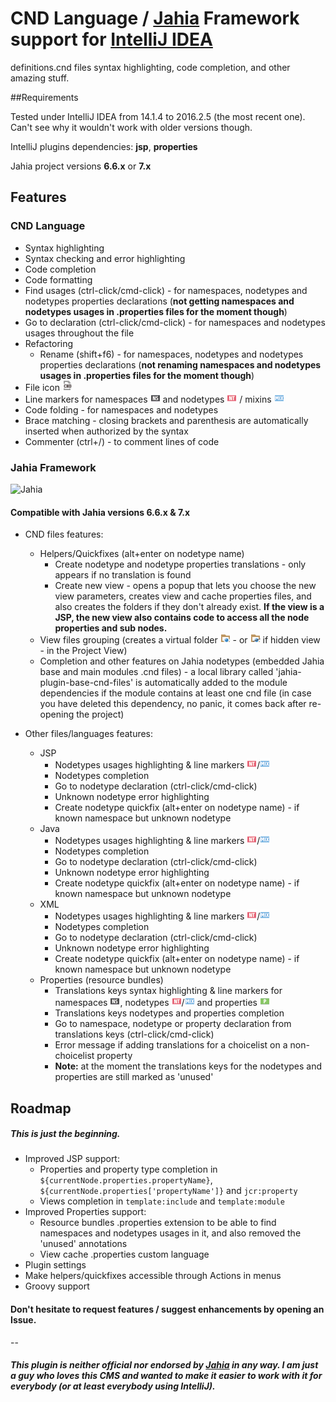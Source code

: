 # CND Language / [Jahia][1] Framework support for [IntelliJ IDEA][3]

definitions.cnd files syntax highlighting, code completion, and other amazing stuff.


##Requirements

Tested under IntelliJ IDEA from 14.1.4 to 2016.2.5 (the most recent one). Can't see why it wouldn't work with older versions though.

IntelliJ plugins dependencies: **jsp**, **properties**
 
Jahia project versions **6.6.x** or **7.x**



## Features


### CND Language

 * Syntax highlighting
 * Syntax checking and error highlighting
 * Code completion
 * Code formatting
 * Find usages (ctrl-click/cmd-click) - for namespaces, nodetypes and nodetypes properties declarations (**not getting namespaces and nodetypes usages in .properties files for the moment though**)
 * Go to declaration (ctrl-click/cmd-click) - for namespaces and nodetypes usages throughout the file
 * Refactoring 
    * Rename (shift+f6) - for namespaces, nodetypes and nodetypes properties declarations (**not renaming namespaces and nodetypes usages in .properties files for the moment though**)
 * File icon ![CND file icon](src/fr/tolc/jahia/intellij/plugin/cnd/icons/cnd.png) 
 * Line markers for namespaces ![namespace](src/fr/tolc/jahia/intellij/plugin/cnd/icons/namespace.png) and nodetypes ![nodetype](src/fr/tolc/jahia/intellij/plugin/cnd/icons/nodeType.png) / mixins ![mixin](src/fr/tolc/jahia/intellij/plugin/cnd/icons/mixin.png)
 * Code folding - for namespaces and nodetypes
 * Brace matching - closing brackets and parenthesis are automatically inserted when authorized by the syntax
 * Commenter (ctrl+/) - to comment lines of code



### Jahia Framework
![Jahia][2]

#### Compatible with Jahia versions **6.6.x** & **7.x**

 * CND files features:
     * Helpers/Quickfixes (alt+enter on nodetype name)
        * Create nodetype and nodetype properties translations - only appears if no translation is found
        * Create new view - opens a popup that lets you choose the new view parameters, creates view and cache properties files, and also creates the folders if they don't already exist. **If the view is a JSP, the new view also contains code to access all the node properties and sub nodes.**
     * View files grouping (creates a virtual folder ![view folder](src/fr/tolc/jahia/intellij/plugin/cnd/icons/viewBig.png) - or ![hidden view folder](src/fr/tolc/jahia/intellij/plugin/cnd/icons/viewBigHidden.png) if hidden view - in the Project View)
     * Completion and other features on Jahia nodetypes (embedded Jahia base and main modules .cnd files) - a local library called 'jahia-plugin-base-cnd-files' is automatically added to the module dependencies if the module contains at least one cnd file (in case you have deleted this dependency, no panic, it comes back after re-opening the project)

 * Other files/languages features:
     * JSP
        * Nodetypes usages highlighting & line markers ![nodetype](src/fr/tolc/jahia/intellij/plugin/cnd/icons/nodeType.png)/![mixin](src/fr/tolc/jahia/intellij/plugin/cnd/icons/mixin.png)
        * Nodetypes completion
        * Go to nodetype declaration (ctrl-click/cmd-click)
        * Unknown nodetype error highlighting
        * Create nodetype quickfix (alt+enter on nodetype name) - if known namespace but unknown nodetype
     * Java
        * Nodetypes usages highlighting & line markers ![nodetype](src/fr/tolc/jahia/intellij/plugin/cnd/icons/nodeType.png)/![mixin](src/fr/tolc/jahia/intellij/plugin/cnd/icons/mixin.png)
        * Nodetypes completion
        * Go to nodetype declaration (ctrl-click/cmd-click)
        * Unknown nodetype error highlighting
        * Create nodetype quickfix (alt+enter on nodetype name) - if known namespace but unknown nodetype
     * XML
        * Nodetypes usages highlighting & line markers ![nodetype](src/fr/tolc/jahia/intellij/plugin/cnd/icons/nodeType.png)/![mixin](src/fr/tolc/jahia/intellij/plugin/cnd/icons/mixin.png)
        * Nodetypes completion
        * Go to nodetype declaration (ctrl-click/cmd-click)
        * Unknown nodetype error highlighting
        * Create nodetype quickfix (alt+enter on nodetype name) - if known namespace but unknown nodetype
     * Properties (resource bundles)
        * Translations keys syntax highlighting & line markers for namespaces ![namespace](src/fr/tolc/jahia/intellij/plugin/cnd/icons/namespace.png), nodetypes ![nodetype](src/fr/tolc/jahia/intellij/plugin/cnd/icons/nodeType.png)/![mixin](src/fr/tolc/jahia/intellij/plugin/cnd/icons/mixin.png) and properties ![property](src/fr/tolc/jahia/intellij/plugin/cnd/icons/property.png)
        * Translations keys nodetypes and properties completion
        * Go to namespace, nodetype or property declaration from translations keys (ctrl-click/cmd-click)
        * Error message if adding translations for a choicelist on a non-choicelist property
        * **Note:** at the moment the translations keys for the nodetypes and properties are still marked as 'unused'



## Roadmap

##### This is just the beginning.

 * Improved JSP support:
    * Properties and property type completion in `${currentNode.properties.propertyName}`, `${currentNode.properties['propertyName']}` and `jcr:property`
    * Views completion in `template:include` and `template:module`
 * Improved Properties support:
    * Resource bundles .properties extension to be able to find namespaces and nodetypes usages in it, and also removed the 'unused' annotations
    * View cache .properties custom language
 * Plugin settings
 * Make helpers/quickfixes accessible through Actions in menus
 * Groovy support

#### Don't hesitate to request features / suggest enhancements by opening an Issue.

--

##### This plugin is neither official nor endorsed by [Jahia][1] in any way. I am just a guy who loves this CMS and wanted to make it easier to work with it for everybody (or at least everybody using IntelliJ).

 [1]: https://www.jahia.com/
 [2]: https://www.jahia.com/files/live/sites/jahiacom/files/logo-jahia-2016.png
 [3]: https://www.jetbrains.com/idea/